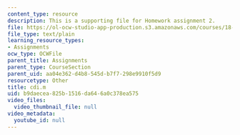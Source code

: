 ```yaml
---
content_type: resource
description: This is a supporting file for Homework assignment 2.
file: https://ol-ocw-studio-app-production.s3.amazonaws.com/courses/18-086-mathematical-methods-for-engineers-ii-spring-2006/b9daecea825b1516da646a0c378ea575_cdi.m
file_type: text/plain
learning_resource_types:
- Assignments
ocw_type: OCWFile
parent_title: Assignments
parent_type: CourseSection
parent_uid: aa04e362-d4b8-545d-b7f7-298e9910f5d9
resourcetype: Other
title: cdi.m
uid: b9daecea-825b-1516-da64-6a0c378ea575
video_files:
  video_thumbnail_file: null
video_metadata:
  youtube_id: null
---
```

